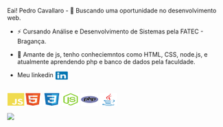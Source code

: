 Eai! Pedro Cavallaro - 🔭 Buscando uma oportunidade no desenvolvimento web.
- ⚡ Cursando Análise e Desenvolvimento de Sistemas pela FATEC - Bragança.
- 🌱 Amante de js, tenho conheciemntos como HTML, CSS, node.js, e atualmente aprendendo php e banco de dados pela faculdade. 

- Meu linkedin <a href ="https://www.linkedin.com/in/pedro-cavallaro-1b39b3236/"><img align="center" alt="Pedro-Linkedin" height="20" width="30" src="https://raw.githubusercontent.com/devicons/devicon/master/icons/linkedin/linkedin-original.svg"></a>
<div style="display: inline_block"><br><img align="center" alt="Pedro-Js" height="30" width="40" src="https://raw.githubusercontent.com/devicons/devicon/master/icons/javascript/javascript-plain.svg"><img align="center" alt="Pedro-HTML" height="30" width="40" src="https://raw.githubusercontent.com/devicons/devicon/master/icons/html5/html5-original.svg">
<img align="center" alt="Pedro-CSS" height="30" width="40" src="https://raw.githubusercontent.com/devicons/devicon/master/icons/css3/css3-original.svg">
<img align="center" alt="Pedro-Node" height="30" width="40" src="https://raw.githubusercontent.com/devicons/devicon/master/icons/nodejs/nodejs-original.svg">
<img align="center" alt="Pedro-Php" height="30" width="40" src="https://raw.githubusercontent.com/devicons/devicon/master/icons/php/php-original.svg">
<img align="center" alt="Pedro-java" height="30" width="40" src="https://raw.githubusercontent.com/devicons/devicon/master/icons/java/java-original.svg">
</div> 
<div><img height="180em" src="https://github-readme-stats.vercel.app/api?username=PedroCavallaro&count_private=true&show_icons=true&theme=dracula"></div>
